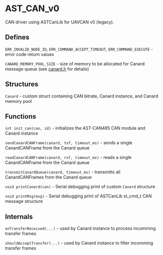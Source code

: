 # AST_CAN_v0

CAN driver using ASTCanLib for UAVCAN v0 (legacy).

## Defines

`ERR_INVALID_NODE_ID`, `ERR_COMMAND_ACCEPT_TIMEOUT`, `ERR_COMMAND_EXECUTE` - error code return values

`CANARD_MEMORY_POOL_SIZE` - size of memory to be allocated for Canard message queue (see [canard.h](https://github.com/UAVCAN/libcanard/blob/legacy-v0/canard.h) for details)

## Structures

`Canard` - custom struct containing CAN bitrate, Canard instance, and Canard memory pool

## Functions

`int init_can(can, id)` - initializes the AST-CAN485 CAN module and Canard instance

`sendCanardCANFrame(canard, txf, timeout_ms)` - sends a single CanardCANFrame from the Canard queue

`readCanardCANFrame(canard, rxf, timeout_ms)` - reads a single CanardCANFrame from the Canard queue

`transmitCanardQueue(canard, timeout_ms)` - transmitts all CanardCANFrames from the Canard queue

`void printCanard(can)` - Serial debugging print of custom `Canard` structure

`void printMsg(msg)` - Serial debugging print of ASTCanLib st_cmd_t CAN message structure

## Internals

`onTransferReceived(...)` - used by Canard instance to process incomming transfer frames

`shouldAcceptTransfer(...)` - used by Canard instance to filter incomming transfer frames
